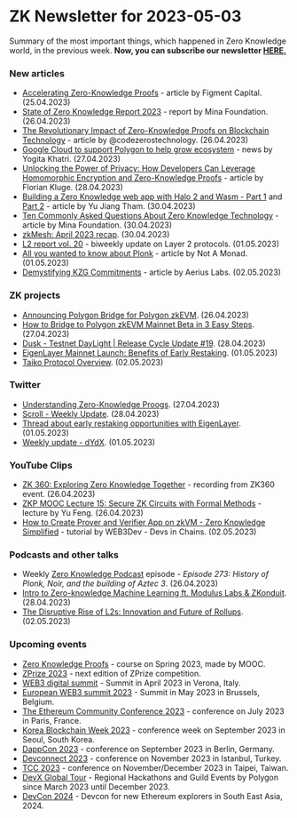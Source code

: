 # ZK Newsletter for 2023-05-03
Summary of the most important things, which happened in Zero Knowledge world, in the previous week. **Now, you can subscribe our newsletter [HERE.](https://zknewsletter.com/)**

### New articles 
* [Accelerating Zero-Knowledge Proofs](https://medium.com/@figmentcapital/accelerating-zero-knowledge-proofs-cfc806de611b) - article by Figment Capital. (25.04.2023)
* [State of Zero Knowledge Report 2023](https://minaprotocol.com/wp-content/uploads/zkReport_2023_EN.pdf) - report by Mina Foundation. (26.04.2023)
* [The Revolutionary Impact of Zero-Knowledge Proofs on Blockchain Technology](https://hackernoon.com/the-revolutionary-impact-of-zero-knowledge-proofs-on-blockchain-technology) - article by @codezerostechnology. (26.04.2023)
* [Google Cloud to support Polygon to help grow ecosystem](https://www.theblock.co/post/228629/google-cloud-polygon) - news by Yogita Khatri. (27.04.2023)
* [Unlocking the Power of Privacy: How Developers Can Leverage Homomorphic Encryption and Zero-Knowledge Proofs](https://blog.o1labs.org/unlocking-the-power-of-privacy-how-developers-can-leverage-homomorphic-encryption-and-6cab3b1e9325) - article by Florian Kluge. (28.04.2023)
* [Building a Zero Knowledge web app with Halo 2 and Wasm - Part 1](https://medium.com/@yujiangtham/building-a-zero-knowledge-web-app-with-halo-2-and-wasm-part-1-80858c8d16ee) and [Part 2](https://medium.com/@yujiangtham/building-a-zero-knowledge-web-app-with-halo-2-and-wasm-part-2-379477444dc3) - article by Yu Jiang Tham. (30.04.2023)
* [Ten Commonly Asked Questions About Zero Knowledge Technology](https://minaprotocol.com/blog/zk-common-questions) - article by Mina Foundation. (30.04.2023)
* [zkMesh: April 2023 recap](https://zkmesh.substack.com/p/zkmesh-april-2023-recap). (30.04.2023)
* [L2 report vol. 20](https://medium.com/paradigm-research/l2-report-vol-20-9d852b437ba1) - biweekly update on Layer 2 protocols. (01.05.2023)
* [All you wanted to know about Plonk](https://www.notamonadtutorial.com/all-you-wanted-to-know-about-plonk/) - article by Not A Monad. (01.05.2023)
* [Demystifying KZG Commitments](https://medium.com/@aeriuslabs/demystifying-kzg-commitments-f1de10f13e93) - article by Aerius Labs. (02.05.2023)

### ZK projects
* [Announcing Polygon Bridge for Polygon zkEVM](https://polygon.technology/blog/announcing-polygon-bridge-for-polygon-zkevm-2). (26.04.2023)
* [How to Bridge to Polygon zkEVM Mainnet Beta in 3 Easy Steps](https://polygon.technology/blog/how-to-bridge-to-polygon-zkevm-mainnet-beta-in-3-easy-steps). (27.04.2023)
* [Dusk - Testnet DayLight | Release Cycle Update #19](https://dusk.network/news/testnet-daylight-release-cycle-update-19). (28.04.2023)
* [EigenLayer Mainnet Launch: Benefits of Early Restaking](https://www.blog.eigenlayer.xyz/eigenlayer-mainnet-launch-benefits-of-early-restaking-2/). (01.05.2023)
* [Taiko Protocol Overview](https://taiko.mirror.xyz/y_47kIOL5kavvBmG0zVujD2TRztMZt-xgM5d4oqp4_Y). (02.05.2023)

### Twitter
* [Understanding Zero-Knowledge Proogs](https://twitter.com/staderlabs_eth/status/1651634253061558273). (27.04.2023)
* [Scroll - Weekly Update](https://twitter.com/Scroll_ZKP/status/1652052780067209216). (28.04.2023)
* [Thread about early restaking opportunities with EigenLayer](https://twitter.com/eigenlayer/status/1653114316831469570). (01.05.2023)
* [Weekly update - dYdX](https://twitter.com/dydxfoundation/status/1653089997866647580). (01.05.2023)

### YouTube Clips
* [ZK 360: Exploring Zero Knowledge Together](https://www.youtube.com/watch?v=XNjl8vcFXho) - recording from ZK360 event. (26.04.2023)
* [ZKP MOOC Lecture 15: Secure ZK Circuits with Formal Methods](https://www.youtube.com/watch?v=av7Wq742GIA) - lecture by Yu Feng. (26.04.2023)
* [How to Create Prover and Verifier App on zkVM - Zero Knowledge Simplified](https://www.youtube.com/watch?v=mQQePxfE1sE) - tutorial by WEB3Dev - Devs in Chains. (02.05.2023)

### Podcasts and other talks
* Weekly [Zero Knowledge Podcast](https://zeroknowledge.fm/273-2/) episode - *Episode 273: History of Plonk, Noir, and the building of Aztec 3*. (26.04.2023) 
* [Intro to Zero-knowledge Machine Learning ft. Modulus Labs & ZKonduit](https://twitter.com/worldcoin/status/1651548698336174081). (28.04.2023)
* [The Disruptive Rise of L2s: Innovation and Future of Rollups](https://twitter.com/BeamerBridge/status/1653403893756473345). (02.05.2023)

### Upcoming events
* [Zero Knowledge Proofs](https://zk-learning.org/) - course on Spring 2023, made by MOOC.
* [ZPrize 2023](https://www.zprize.io/blog/announcing-zprize-2023) - next edition of ZPrize competition.
* [WEB3 digital summit](https://web3digitalsummit.com/) - Summit in April 2023 in Verona, Italy.
* [European WEB3 summit 2023](https://www.web3eurosummit.eu/) - Summit in May 2023 in Brussels, Belgium.
* [The Ethereum Community Conference 2023](https://www.ethcc.io/) - conference on July 2023 in Paris, France.
* [Korea Blockchain Week 2023](https://koreablockchainweek.com/) - conference week on September 2023 in Seoul, South Korea. 
* [DappCon 2023](https://www.dappcon.io/#about) - conference on September 2023 in Berlin, Germany.
* [Devconnect 2023](https://devconnect.org/) - conference on November 2023 in Istanbul, Turkey.
* [TCC 2023](https://tcc.iacr.org/2023/) - conference on November/December 2023 in Taipei, Taiwan.
* [DevX Global Tour](https://polygon.technology/blog/polygon-labs-announces-devx-global-tour) - Regional Hackathons and Guild Events by Polygon since March 2023 until December 2023.
* [DevCon 2024](https://devcon.org/) - Devcon for new Ethereum explorers in South East Asia, 2024.
